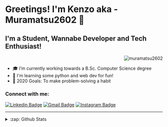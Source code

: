 # Greetings! I'm Kenzo aka - Muramatsu2602 👋

## I'm a Student, Wannabe Developer and Tech Enthusiast!
<p align="right"> <img src="https://komarev.com/ghpvc/?username=muramatsu2602" alt="muramatsu2602" /> </p>

- 🎓 I’m currently working towards a B.Sc. Computer Science degree
- 🌱 I'm learning some python and web dev for fun!
- 🥅 2020 Goals: To make problem-solving a habit

### Connect with me:
<!-- 
[<img align="left" alt="Muramatsu2602 | LinkedIn" width="22px" src="https://cdn.jsdelivr.net/npm/simple-icons@v3/icons/linkedin.svg" />][linkedin]
-->
<p align="center">
 
[![Linkedin Badge](https://img.shields.io/badge/-LinkedIn-blue?style=flat-square&logo=Linkedin&logoColor=white&link=https://www.linkedin.com/in/pedro-kenzo-m-5345281a7/)](https://www.linkedin.com/in/pedro-kenzo-m-5345281a7/)
[![Gmail Badge](https://img.shields.io/badge/-Gmail-c14438?style=flat-square&logo=Gmail&logoColor=white&link=mailto:pedromuramatsuc@gmail.com)](mailto:pedromuramatsuc@gmail.com)
[![Instagram Badge](https://img.shields.io/badge/-Instagram-C13584?style=flat-square&labelColor=C13584&logo=instagram&logoColor=white&link=https://www.instagram.com/kenzo_muramatsu/)](https://www.instagram.com/kenzo_muramatsu/)

</p>

 <hr>
<details>
  <summary>:zap: Github Stats</summary>

  <img align="left" alt="Muramatsu2602's Github Stats" src="https://github-readme-stats.vercel.app/api?username=Muramatsu2602&show_icons=true&hide_border=true" />

</details>

[linkedin]: https://www.linkedin.com/in/pedro-kenzo-m-5345281a7
